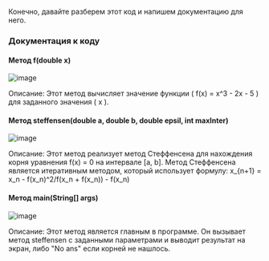 Конечно, давайте разберем этот код и напишем документацию для него.

### Документация к коду

#### Метод f(double x)
![image](https://github.com/user-attachments/assets/35ffeaec-280d-4ad8-a621-7a9a7c1f9cf8)


Описание:
Этот метод вычисляет значение функции \( f(x) = x^3 - 2x - 5 \) для заданного значения \( x \).

#### Метод steffensen(double a, double b, double epsil, int maxInter)
![image](https://github.com/user-attachments/assets/da6ac518-6aa2-4848-bae4-7e80f2eab6cc)



Описание:
Этот метод реализует метод Стеффенсена для нахождения корня уравнения f(x) = 0 на интервале [a, b]. Метод Стеффенсена является итеративным методом, который использует формулу:
x_{n+1} = x_n - f(x_n)^2/f(x_n + f(x_n)) - f(x_n)


#### Метод main(String[] args)
![image](https://github.com/user-attachments/assets/cdbc1bb9-9360-4fcd-998a-56321e32ac07)



Описание:
Этот метод является главным в программе. Он вызывает метод steffensen с заданными параметрами и выводит результат на экран, либо "No ans" если корней не нашлось.
